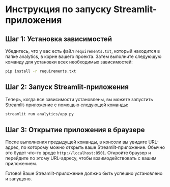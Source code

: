 # Инструкция по запуску Streamlit-приложения

## Шаг 1: Установка зависимостей

Убедитесь, что у вас есть файл `requirements.txt`, который находится в папке analytics, в корне вашего проекта. Затем выполните следующую команду для установки всех необходимых зависимостей:

```bash
pip install -r requirements.txt
```

## Шаг 2: Запуск Streamlit-приложения

Теперь, когда все зависимости установлены, вы можете запустить Streamlit-приложение с помощью следующей команды:

```bash
streamlit run analytics/app.py
```

## Шаг 3: Открытие приложения в браузере

После выполнения предыдущей команды, в консоли вы увидите URL-адрес, по которому можно открыть ваше Streamlit-приложение. Обычно это будет что-то вроде `http://localhost:8501`. Откройте браузер и перейдите по этому URL-адресу, чтобы взаимодействовать с вашим приложением.

Готово! Ваше Streamlit-приложение должно быть успешно установлено и запущено.

